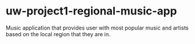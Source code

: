 # uw-project1-regional-music-app
Music application that provides user with most popular music and artists based on the local region that they are in.
